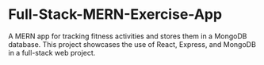 # Full-Stack-MERN-Exercise-App
A MERN app for tracking fitness activities and stores them in a MongoDB database.
This project showcases the use of React, Express, and MongoDB in a full-stack web project.

